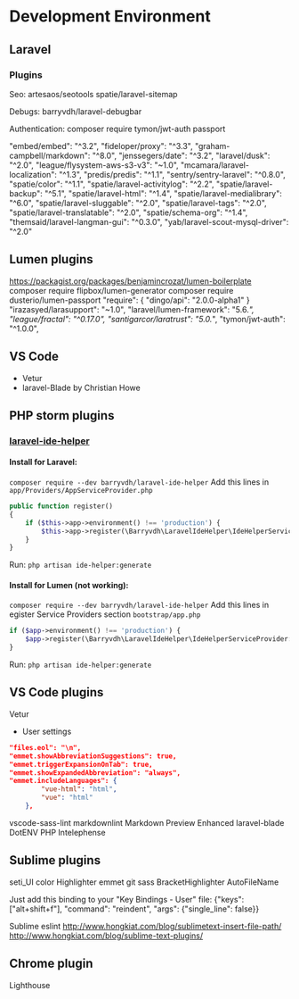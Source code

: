 # Development Environment

## Laravel

### Plugins

Seo:
artesaos/seotools
spatie/laravel-sitemap

Debugs:
barryvdh/laravel-debugbar

Authentication:
composer require tymon/jwt-auth
passport

"embed/embed": "^3.2",
"fideloper/proxy": "^3.3",
"graham-campbell/markdown": "^8.0",
"jenssegers/date": "^3.2",
"laravel/dusk": "^2.0",
"league/flysystem-aws-s3-v3": "~1.0",
"mcamara/laravel-localization": "^1.3",
"predis/predis": "^1.1",
"sentry/sentry-laravel": "^0.8.0",
"spatie/color": "^1.1",
"spatie/laravel-activitylog": "^2.2",
"spatie/laravel-backup": "^5.1",
"spatie/laravel-html": "^1.4",
"spatie/laravel-medialibrary": "^6.0",
"spatie/laravel-sluggable": "^2.0",
"spatie/laravel-tags": "^2.0",
"spatie/laravel-translatable": "^2.0",
"spatie/schema-org": "^1.4",
"themsaid/laravel-langman-gui": "^0.3.0",
"yab/laravel-scout-mysql-driver": "^2.0"

## Lumen plugins

https://packagist.org/packages/benjamincrozat/lumen-boilerplate
composer require flipbox/lumen-generator
composer require dusterio/lumen-passport
"require": {
    "dingo/api": "2.0.0-alpha1"
}
        "irazasyed/larasupport": "~1.0",
        "laravel/lumen-framework": "5.6.*",
        "league/fractal": "^0.17.0",
        "santigarcor/laratrust": "5.0.*",
        "tymon/jwt-auth": "^1.0.0",

## VS Code

* Vetur
* laravel-Blade by Christian Howe

## PHP storm plugins

### [laravel-ide-helper](https://github.com/barryvdh/laravel-ide-helper)

#### Install for Laravel:

`composer require --dev barryvdh/laravel-ide-helper`
Add this lines in `app/Providers/AppServiceProvider.php`
```php
public function register()
{
    if ($this->app->environment() !== 'production') {
        $this->app->register(\Barryvdh\LaravelIdeHelper\IdeHelperServiceProvider::class);
    }
}
```
Run:
`php artisan ide-helper:generate`

#### Install for Lumen (not working):

`composer require --dev barryvdh/laravel-ide-helper`
Add this lines in egister Service Providers section `bootstrap/app.php`
```php
if ($app->environment() !== 'production') {
    $app->register(\Barryvdh\LaravelIdeHelper\IdeHelperServiceProvider::class);
}
```
Run:
`php artisan ide-helper:generate`

## VS Code plugins

Vetur

- User settings
```json
"files.eol": "\n",
"emmet.showAbbreviationSuggestions": true,
"emmet.triggerExpansionOnTab": true,
"emmet.showExpandedAbbreviation": "always",
"emmet.includeLanguages": {
        "vue-html": "html",
        "vue": "html"
    },
```

vscode-sass-lint
markdownlint
Markdown Preview Enhanced
laravel-blade
DotENV
PHP Intelephense

## Sublime plugins

seti_UI
color Highlighter
emmet
git
sass
BracketHighlighter
AutoFileName

Just add this binding to your "Key Bindings - User" file: 
{"keys": ["alt+shift+f"], "command": "reindent", "args": {"single_line": false}} 
 
Sublime eslint 
http://www.hongkiat.com/blog/sublimetext-insert-file-path/ 
http://www.hongkiat.com/blog/sublime-text-plugins/



## Chrome plugin

Lighthouse
